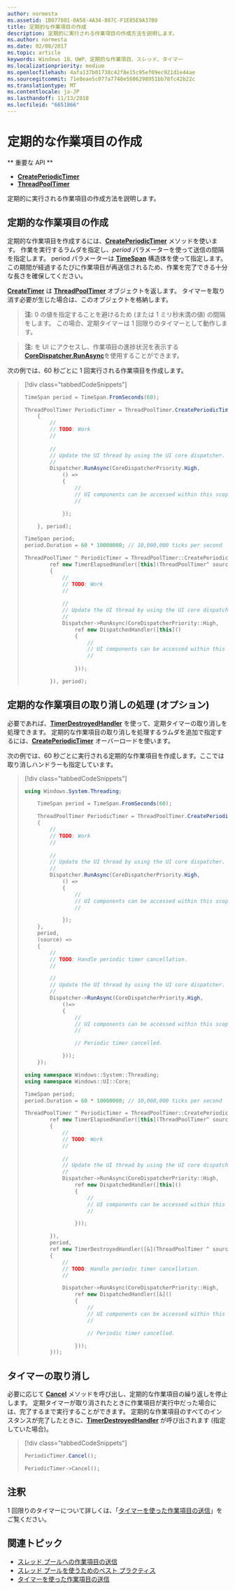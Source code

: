 ```yaml
---
author: normesta
ms.assetid: 1B077801-0A58-4A34-887C-F1E85E9A37B0
title: 定期的な作業項目の作成
description: 定期的に実行される作業項目の作成方法を説明します。
ms.author: normesta
ms.date: 02/08/2017
ms.topic: article
keywords: Windows 10、UWP、定期的な作業項目、スレッド、タイマー
ms.localizationpriority: medium
ms.openlocfilehash: 4afa137b01738c42f8e15c95ef09ec921d1e44ae
ms.sourcegitcommit: 71e8eae5c077a7740e5606298951bb78fc42b22c
ms.translationtype: MT
ms.contentlocale: ja-JP
ms.lasthandoff: 11/13/2018
ms.locfileid: "6651866"
---
```

# <a name="create-a-periodic-work-item"></a>定期的な作業項目の作成


** 重要な API **

-   [**CreatePeriodicTimer**](https://msdn.microsoft.com/library/windows/apps/Hh967915)
-   [**ThreadPoolTimer**](https://msdn.microsoft.com/library/windows/apps/BR230587)

定期的に実行される作業項目の作成方法を説明します。

## <a name="create-the-periodic-work-item"></a>定期的な作業項目の作成

定期的な作業項目を作成するには、[**CreatePeriodicTimer**](https://msdn.microsoft.com/library/windows/apps/Hh967915) メソッドを使います。 作業を実行するラムダを指定し、*period* パラメーターを使って送信の間隔を指定します。 period パラメーターは [**TimeSpan**](https://msdn.microsoft.com/library/windows/apps/BR225996) 構造体を使って指定します。 この期間が経過するたびに作業項目が再送信されるため、作業を完了できる十分な長さを確保してください。

[**CreateTimer**](https://msdn.microsoft.com/library/windows/apps/windows.system.threading.threadpooltimer.createtimer.aspx) は [**ThreadPoolTimer**](https://msdn.microsoft.com/library/windows/apps/BR230587) オブジェクトを返します。 タイマーを取り消す必要が生じた場合は、このオブジェクトを格納します。

> **注:** 0 の値を指定することを避けるため (または 1 ミリ秒未満の値) の間隔をします。 この場合、定期タイマーは 1 回限りのタイマーとして動作します。

> **注:** を UI にアクセスし、作業項目の進捗状況を表示する[**CoreDispatcher.RunAsync**](https://msdn.microsoft.com/library/windows/apps/Hh750317)を使用することができます。

次の例では、60 秒ごとに 1 回実行される作業項目を作成します。

> [!div class="tabbedCodeSnippets"]
> ```csharp
> TimeSpan period = TimeSpan.FromSeconds(60);
>
> ThreadPoolTimer PeriodicTimer = ThreadPoolTimer.CreatePeriodicTimer((source) =>
>     {
>         //
>         // TODO: Work
>         //
>         
>         //
>         // Update the UI thread by using the UI core dispatcher.
>         //
>         Dispatcher.RunAsync(CoreDispatcherPriority.High,
>             () =>
>             {
>                 //
>                 // UI components can be accessed within this scope.
>                 //
>
>             });
>
>     }, period);
> ```
> ``` cpp
> TimeSpan period;
> period.Duration = 60 * 10000000; // 10,000,000 ticks per second
>
> ThreadPoolTimer ^ PeriodicTimer = ThreadPoolTimer::CreatePeriodicTimer(
>         ref new TimerElapsedHandler([this](ThreadPoolTimer^ source)
>         {
>             //
>             // TODO: Work
>             //
>             
>             //
>             // Update the UI thread by using the UI core dispatcher.
>             //
>             Dispatcher->RunAsync(CoreDispatcherPriority::High,
>                 ref new DispatchedHandler([this]()
>                 {
>                     //
>                     // UI components can be accessed within this scope.
>                     //
>                         
>                 }));
>
>         }), period);
> ```

## <a name="handle-cancellation-of-the-periodic-work-item-optional"></a>定期的な作業項目の取り消しの処理 (オプション)

必要であれば、[**TimerDestroyedHandler**](https://msdn.microsoft.com/library/windows/apps/Hh967926) を使って、定期タイマーの取り消しを処理できます。 定期的な作業項目の取り消しを処理するラムダを追加で指定するには、[**CreatePeriodicTimer**](https://msdn.microsoft.com/library/windows/apps/Hh967915) オーバーロードを使います。

次の例では、60 秒ごとに実行される定期的な作業項目を作成します。ここでは取り消しハンドラーも指定しています。

> [!div class="tabbedCodeSnippets"]
> ``` csharp
> using Windows.System.Threading;
>
>     TimeSpan period = TimeSpan.FromSeconds(60);
>
>     ThreadPoolTimer PeriodicTimer = ThreadPoolTimer.CreatePeriodicTimer((source) =>
>     {
>         //
>         // TODO: Work
>         //
>         
>         //
>         // Update the UI thread by using the UI core dispatcher.
>         //
>         Dispatcher.RunAsync(CoreDispatcherPriority.High,
>             () =>
>             {
>                 //
>                 // UI components can be accessed within this scope.
>                 //
>
>             });
>     },
>     period,
>     (source) =>
>     {
>         //
>         // TODO: Handle periodic timer cancellation.
>         //
>
>         //
>         // Update the UI thread by using the UI core dispatcher.
>         //
>         Dispatcher->RunAsync(CoreDispatcherPriority.High,
>             ()=>
>             {
>                 //
>                 // UI components can be accessed within this scope.
>                 //                 
>
>                 // Periodic timer cancelled.
>
>             }));
>     });
> ```
> ``` cpp
> using namespace Windows::System::Threading;
> using namespace Windows::UI::Core;
>
> TimeSpan period;
> period.Duration = 60 * 10000000; // 10,000,000 ticks per second
>
> ThreadPoolTimer ^ PeriodicTimer = ThreadPoolTimer::CreatePeriodicTimer(
>         ref new TimerElapsedHandler([this](ThreadPoolTimer^ source)
>         {
>             //
>             // TODO: Work
>             //
>                 
>             //
>             // Update the UI thread by using the UI core dispatcher.
>             //
>             Dispatcher->RunAsync(CoreDispatcherPriority::High,
>                 ref new DispatchedHandler([this]()
>                 {
>                     //
>                     // UI components can be accessed within this scope.
>                     //
>
>                 }));
>
>         }),
>         period,
>         ref new TimerDestroyedHandler([&](ThreadPoolTimer ^ source)
>         {
>             //
>             // TODO: Handle periodic timer cancellation.
>             //
>
>             Dispatcher->RunAsync(CoreDispatcherPriority::High,
>                 ref new DispatchedHandler([&]()
>                 {
>                     //
>                     // UI components can be accessed within this scope.
>                     //
>
>                     // Periodic timer cancelled.
>
>                 }));
>         }));
> ```

## <a name="cancel-the-timer"></a>タイマーの取り消し

必要に応じて [**Cancel**](https://msdn.microsoft.com/library/windows/apps/windows.system.threading.threadpooltimer.cancel.aspx) メソッドを呼び出し、定期的な作業項目の繰り返しを停止します。 定期タイマーが取り消されたときに作業項目が実行中だった場合には、完了するまで実行することができます。 定期的な作業項目のすべてのインスタンスが完了したときに、[**TimerDestroyedHandler**](https://msdn.microsoft.com/library/windows/apps/Hh967926) が呼び出されます (指定していた場合)。

> [!div class="tabbedCodeSnippets"]
> ``` csharp
> PeriodicTimer.Cancel();
> ```
> ``` cpp
> PeriodicTimer->Cancel();
> ```

## <a name="remarks"></a>注釈

1 回限りのタイマーについて詳しくは、「[タイマーを使った作業項目の送信](use-a-timer-to-submit-a-work-item.md)」をご覧ください。

## <a name="related-topics"></a>関連トピック

* [スレッド プールへの作業項目の送信](submit-a-work-item-to-the-thread-pool.md)
* [スレッド プールを使うためのベスト プラクティス](best-practices-for-using-the-thread-pool.md)
* [タイマーを使った作業項目の送信](use-a-timer-to-submit-a-work-item.md)
 
